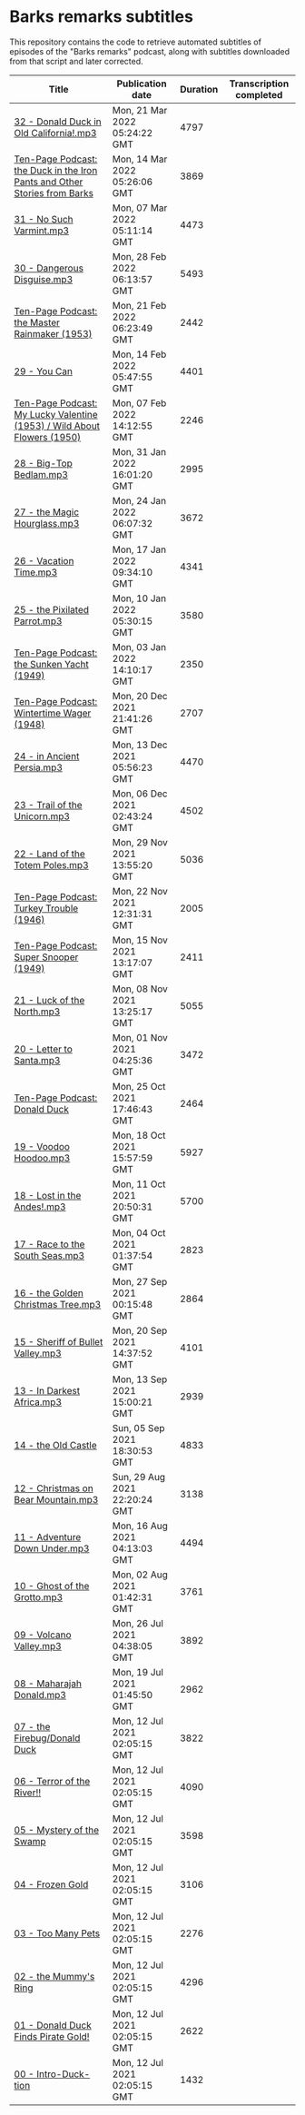# Barks remarks subtitles

This repository contains the code to retrieve automated subtitles of episodes of the "Barks remarks" podcast, along with subtitles downloaded from that script and later corrected.

| Title                                                                                                                                                                                                                             | Publication date              | Duration | Transcription completed |
|-----------------------------------------------------------------------------------------------------------------------------------------------------------------------------------------------------------------------------------|-------------------------------|----------|-------------------------|
| [32 - Donald Duck in Old California!.mp3](https://anchor.fm/mark-t-severino/episodes/32---Donald-Duck-in-Old-California-e1g0t1p)                                                                                                  | Mon, 21 Mar 2022 05:24:22 GMT | 4797     |                         |
| [Ten-Page Podcast: the Duck in the Iron Pants and Other Stories from Barks](https://anchor.fm/mark-t-severino/episodes/Ten-Page-Podcast-the-Duck-in-the-Iron-Pants-and-Other-Stories-from-Barks-Early-Career-1943---1944-e1fmabg) | Mon, 14 Mar 2022 05:26:06 GMT | 3869     |                         |
| [31 - No Such Varmint.mp3](https://anchor.fm/mark-t-severino/episodes/31---No-Such-Varmint-e1fbg5n)                                                                                                                               | Mon, 07 Mar 2022 05:11:14 GMT | 4473     |                         |
| [30 - Dangerous Disguise.mp3](https://anchor.fm/mark-t-severino/episodes/30---Dangerous-Disguise-e1f0v2s)                                                                                                                         | Mon, 28 Feb 2022 06:13:57 GMT | 5493     |                         |
| [Ten-Page Podcast: the Master Rainmaker (1953)](https://anchor.fm/mark-t-severino/episodes/Ten-Page-Podcast-the-Master-Rainmaker-1953-e1emdu1)                                                                                    | Mon, 21 Feb 2022 06:23:49 GMT | 2442     |                         |
| [29 - You Can](https://anchor.fm/mark-t-severino/episodes/29---You-Cant-Guess-e1ec2h4)                                                                                                                                            | Mon, 14 Feb 2022 05:47:55 GMT | 4401     |                         |
| [Ten-Page Podcast: My Lucky Valentine (1953) / Wild About Flowers (1950)](https://anchor.fm/mark-t-severino/episodes/Ten-Page-Podcast-My-Lucky-Valentine-1953--Wild-About-Flowers-1950-e1e28f5)                                   | Mon, 07 Feb 2022 14:12:55 GMT | 2246     |                         |
| [28 - Big-Top Bedlam.mp3](https://anchor.fm/mark-t-severino/episodes/28---Big-Top-Bedlam-e1dnd03)                                                                                                                                 | Mon, 31 Jan 2022 16:01:20 GMT | 2995     |                         |
| [27 - the Magic Hourglass.mp3](https://anchor.fm/mark-t-severino/episodes/27---the-Magic-Hourglass-e1dcaj3)                                                                                                                       | Mon, 24 Jan 2022 06:07:32 GMT | 3672     |                         |
| [26 - Vacation Time.mp3](https://anchor.fm/mark-t-severino/episodes/26---Vacation-Time-e1d27nd)                                                                                                                                   | Mon, 17 Jan 2022 09:34:10 GMT | 4341     |                         |
| [25 - the Pixilated Parrot.mp3](https://anchor.fm/mark-t-severino/episodes/25---the-Pixilated-Parrot-e1co2p2)                                                                                                                     | Mon, 10 Jan 2022 05:30:15 GMT | 3580     |                         |
| [Ten-Page Podcast: the Sunken Yacht (1949)](https://anchor.fm/mark-t-severino/episodes/Ten-Page-Podcast-the-Sunken-Yacht-1949-e1cf32h)                                                                                            | Mon, 03 Jan 2022 14:10:17 GMT | 2350     |                         |
| [Ten-Page Podcast: Wintertime Wager (1948)](https://anchor.fm/mark-t-severino/episodes/Ten-Page-Podcast-Wintertime-Wager-1948-e1bvspt)                                                                                            | Mon, 20 Dec 2021 21:41:26 GMT | 2707     |                         |
| [24 - in Ancient Persia.mp3](https://anchor.fm/mark-t-severino/episodes/24---in-Ancient-Persia-e1bkmqf)                                                                                                                           | Mon, 13 Dec 2021 05:56:23 GMT | 4470     |                         |
| [23 - Trail of the Unicorn.mp3](https://anchor.fm/mark-t-severino/episodes/23---Trail-of-the-Unicorn-e1ba0rq)                                                                                                                     | Mon, 06 Dec 2021 02:43:24 GMT | 4502     |                         |
| [22 - Land of the Totem Poles.mp3](https://anchor.fm/mark-t-severino/episodes/22---Land-of-the-Totem-Poles-e1avoah)                                                                                                               | Mon, 29 Nov 2021 13:55:20 GMT | 5036     |                         |
| [Ten-Page Podcast: Turkey Trouble (1946)](https://anchor.fm/mark-t-severino/episodes/Ten-Page-Podcast-Turkey-Trouble-1946-e1al1vr)                                                                                                | Mon, 22 Nov 2021 12:31:31 GMT | 2005     |                         |
| [Ten-Page Podcast: Super Snooper (1949)](https://anchor.fm/mark-t-severino/episodes/Ten-Page-Podcast-Super-Snooper-1949-e1aa4nm)                                                                                                  | Mon, 15 Nov 2021 13:17:07 GMT | 2411     |                         |
| [21 - Luck of the North.mp3](https://anchor.fm/mark-t-severino/episodes/21---Luck-of-the-North-e19ukdd)                                                                                                                           | Mon, 08 Nov 2021 13:25:17 GMT | 5055     |                         |
| [20 - Letter to Santa.mp3](https://anchor.fm/mark-t-severino/episodes/20---Letter-to-Santa-e19jiov)                                                                                                                               | Mon, 01 Nov 2021 04:25:36 GMT | 3472     |                         |
| [Ten-Page Podcast: Donald Duck](https://anchor.fm/mark-t-severino/episodes/Ten-Page-Podcast-Donald-Ducks-Worst-Nightmare-1949-e199quc)                                                                                            | Mon, 25 Oct 2021 17:46:43 GMT | 2464     |                         |
| [19 - Voodoo Hoodoo.mp3](https://anchor.fm/mark-t-severino/episodes/19---Voodoo-Hoodoo-e18v4da)                                                                                                                                   | Mon, 18 Oct 2021 15:57:59 GMT | 5927     |                         |
| [18 - Lost in the Andes!.mp3](https://anchor.fm/mark-t-severino/episodes/18---Lost-in-the-Andes-e18l6h3)                                                                                                                          | Mon, 11 Oct 2021 20:50:31 GMT | 5700     |                         |
| [17 - Race to the South Seas.mp3](https://anchor.fm/mark-t-severino/episodes/17---Race-to-the-South-Seas-e1894g0)                                                                                                                 | Mon, 04 Oct 2021 01:37:54 GMT | 2823     |                         |
| [16 - the Golden Christmas Tree.mp3](https://anchor.fm/mark-t-severino/episodes/16---the-Golden-Christmas-Tree-e17u8vs)                                                                                                           | Mon, 27 Sep 2021 00:15:48 GMT | 2864     |                         |
| [15 - Sheriff of Bullet Valley.mp3](https://anchor.fm/mark-t-severino/episodes/15---Sheriff-of-Bullet-Valley-e17k3sl)                                                                                                             | Mon, 20 Sep 2021 14:37:52 GMT | 4101     |                         |
| [13 - In Darkest Africa.mp3](https://anchor.fm/mark-t-severino/episodes/13---In-Darkest-Africa-e17a43a)                                                                                                                           | Mon, 13 Sep 2021 15:00:21 GMT | 2939     |                         |
| [14 - the Old Castle](https://anchor.fm/mark-t-severino/episodes/14---the-Old-Castles-Secret-e16uorh)                                                                                                                             | Sun, 05 Sep 2021 18:30:53 GMT | 4833     |                         |
| [12 - Christmas on Bear Mountain.mp3](https://anchor.fm/mark-t-severino/episodes/12---Christmas-on-Bear-Mountain-e16khup)                                                                                                         | Sun, 29 Aug 2021 22:20:24 GMT | 3138     |                         |
| [11 - Adventure Down Under.mp3](https://anchor.fm/mark-t-severino/episodes/11---Adventure-Down-Under-e15vsad)                                                                                                                     | Mon, 16 Aug 2021 04:13:03 GMT | 4494     |                         |
| [10 - Ghost of the Grotto.mp3](https://anchor.fm/mark-t-severino/episodes/10---Ghost-of-the-Grotto-e15b4qs)                                                                                                                       | Mon, 02 Aug 2021 01:42:31 GMT | 3761     |                         |
| [09 - Volcano Valley.mp3](https://anchor.fm/mark-t-severino/episodes/09---Volcano-Valley-e150skc)                                                                                                                                 | Mon, 26 Jul 2021 04:38:05 GMT | 3892     |                         |
| [08 - Maharajah Donald.mp3](https://anchor.fm/mark-t-severino/episodes/08---Maharajah-Donald-e14lr4r)                                                                                                                             | Mon, 19 Jul 2021 01:45:50 GMT | 2962     |                         |
| [07 - the Firebug/Donald Duck](https://anchor.fm/mark-t-severino/episodes/07---the-FirebugDonald-Ducks-Atom-Bomb-e14a2bk)                                                                                                         | Mon, 12 Jul 2021 02:05:15 GMT | 3822     |                         |
| [06 - Terror of the River!!](https://anchor.fm/mark-t-severino/episodes/06---Terror-of-the-River-e140al8)                                                                                                                         | Mon, 12 Jul 2021 02:05:15 GMT | 4090     |                         |
| [05 - Mystery of the Swamp](https://anchor.fm/mark-t-severino/episodes/05---Mystery-of-the-Swamp-e13i9g3)                                                                                                                         | Mon, 12 Jul 2021 02:05:15 GMT | 3598     |                         |
| [04 - Frozen Gold](https://anchor.fm/mark-t-severino/episodes/04---Frozen-Gold-e1359vu)                                                                                                                                           | Mon, 12 Jul 2021 02:05:15 GMT | 3106     |                         |
| [03 - Too Many Pets](https://anchor.fm/mark-t-severino/episodes/03---Too-Many-Pets-e12ej5a)                                                                                                                                       | Mon, 12 Jul 2021 02:05:15 GMT | 2276     |                         |
| [02 - the Mummy's Ring](https://anchor.fm/mark-t-severino/episodes/02---the-Mummys-Ring-e11t05t)                                                                                                                                  | Mon, 12 Jul 2021 02:05:15 GMT | 4296     |                         |
| [01 - Donald Duck Finds Pirate Gold!](https://anchor.fm/mark-t-severino/episodes/01---Donald-Duck-Finds-Pirate-Gold-e11emak)                                                                                                      | Mon, 12 Jul 2021 02:05:15 GMT | 2622     |                         |
| [00 - Intro-Duck-tion](https://anchor.fm/mark-t-severino/episodes/00---Intro-Duck-tion-e11el61)                                                                                                                                   | Mon, 12 Jul 2021 02:05:15 GMT | 1432     |                         |